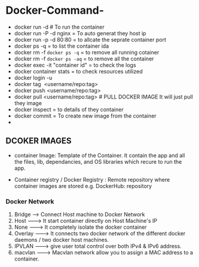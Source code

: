 # Docker-Command-

* docker run -d  # To run the container 
* docker run -P -d nginx = To auto generat they host ip
* docker run -p -d 80:80 = to allcate the seprate container port
* docker ps -q = to list the container ida 
* docker rm -f `docker ps -q` = to remove all running cotainer 
* docker rm -f `docker ps -aq` = to remove all the container 
* docker exec -it "container id" = to check the logs
* docker container stats = to check resources utilized 
* docker login -u <USERNAME>
* docker tag <IMAGE> <username/repo:tag>
* docker push <username/repo:tag>
* docker pull <username/repo:tag> # PULL DOCKER IMAGE It will just pull they image
* docker inspect = to details of they container 
* docker commit <container ID> = To create new image from the container 
* 



## DCOKER IMAGES ##
* container Image: Template of the Container. It contain the app and all the files, lib, dependancies, and OS libraries which recure to run the app.

* Container registry / Docker Registry : Remote repository where container images are stored e.g. DockerHub: repository 

### Docker Network

1. Bridge --> Connect Host machine to Docker Network
2. Host ---> It start container directly on Host Machine's IP
3. None ---> It completely isolate the docker container 
4. Overlay ---> It connects two docker network of the different docker daemons / two docker host machines.
5. IPVLAN ---> give user total control over both IPv4 & IPv6 address.
6. macvlan ---> Macvlan network allow you to assign a MAC address to a container.

